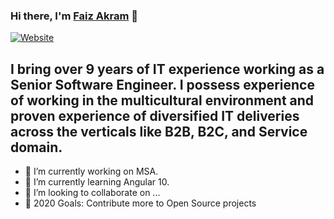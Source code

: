 ### Hi there, I'm [Faiz Akram](https://faizakram.com) 👋


[![Website](https://img.shields.io/website?label=faizakram.com&style=for-the-badge&url=https%3A%2F%2Ffaizakram.com)](https://faizakram.com)

## I bring over 9 years of IT experience working as a Senior Software Engineer. I possess experience of working in the multicultural environment and proven experience of diversified IT deliveries across the verticals like B2B, B2C, and Service domain.


- 🔭 I’m currently working on MSA.
- 🌱 I’m currently learning Angular 10.
- 👯 I’m looking to collaborate on ...
- 🥅 2020 Goals: Contribute more to Open Source projects




